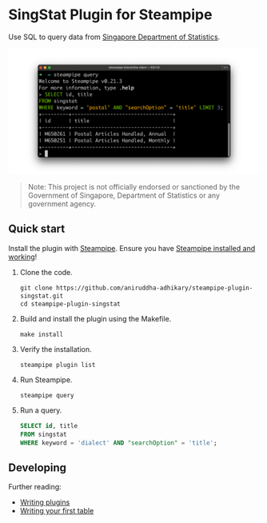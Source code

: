 # SingStat Plugin for Steampipe

Use SQL to query data from [Singapore Department of Statistics](https://singstat.gov.sg).

![Screenshot of SingStat for Steampipe in Action](./dev_docs/cover.png)

> Note: This project is not officially endorsed or sanctioned by the Government of Singapore, Department of
> Statistics or any government agency.

## Quick start

Install the plugin with [Steampipe](https://steampipe.io). Ensure you
have [Steampipe installed and working](https://steampipe.io/downloads)!

1. Clone the code.
    ```shell
    git clone https://github.com/aniruddha-adhikary/steampipe-plugin-singstat.git
    cd steampipe-plugin-singstat
    ```

2. Build and install the plugin using the Makefile.
    ```shell
    make install
    ```

3. Verify the installation.
    ```shell
    steampipe plugin list
    ```

4. Run Steampipe.
   ```shell
   steampipe query
   ```

5. Run a query.
   ```sql
   SELECT id, title
   FROM singstat
   WHERE keyword = 'dialect' AND "searchOption" = 'title';
   ```

## Developing

Further reading:

- [Writing plugins](https://steampipe.io/docs/develop/writing-plugins)
- [Writing your first table](https://steampipe.io/docs/develop/writing-your-first-table)
